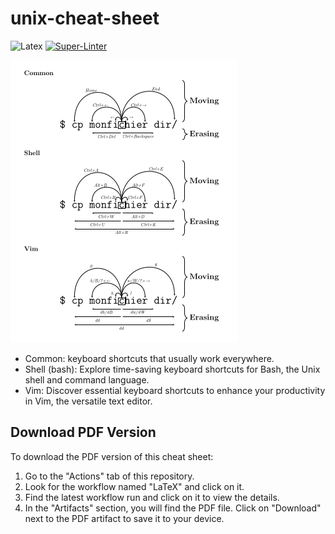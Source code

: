 # unix-cheat-sheet

![Latex](https://github.com/Stunkymonkey/unix-cheat-sheet/actions/workflows/latex.yml/badge.svg)
[![Super-Linter](https://github.com/Stunkymonkey/unix-cheat-sheet/actions/workflows/linter.yml/badge.svg)](https://github.com/marketplace/actions/super-linter)

![Thumbnail](thumbnail.png)

- Common: keyboard shortcuts that usually work everywhere.
- Shell (bash): Explore time-saving keyboard shortcuts for Bash, the Unix shell and command language.
- Vim: Discover essential keyboard shortcuts to enhance your productivity in Vim, the versatile text editor.

## Download PDF Version

To download the PDF version of this cheat sheet:

1. Go to the "Actions" tab of this repository.
2. Look for the workflow named "LaTeX" and click on it.
3. Find the latest workflow run and click on it to view the details.
4. In the "Artifacts" section, you will find the PDF file. Click on "Download" next to the PDF artifact to save it to your device.
